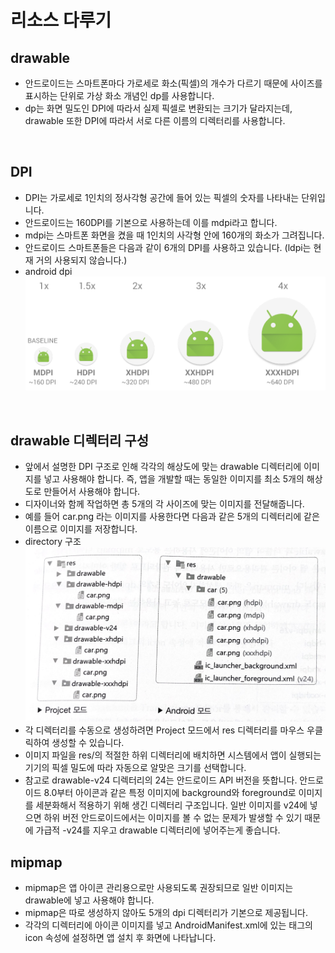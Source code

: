 # 리소스 다루기

## drawable

- 안드로이드는 스마트폰마다 가로세로 화소(픽셀)의 개수가 다르기 때문에 사이즈를 표시하는 단위로 가상 화소 개념인 dp를 사용합니다.
- dp는 화면 밀도인 DPI에 따라서 실제 픽셀로 변환되는 크기가 달라지는데, drawable 또한 DPI에 따라서 서로 다른 이름의 디렉터리를 사용합니다.

<br/>

## DPI

- DPI는 가로세로 1인치의 정사각형 공간에 들어 있는 픽셀의 숫자를 나타내는 단위입니다.
- 안드로이드는 160DPI를 기본으로 사용하는데 이를 mdpi라고 합니다.
- mdpi는 스마트폰 화면을 켰을 때 1인치의 사각형 안에 160개의 화소가 그려집니다.
- 안드로이드 스마트폰들은 다음과 같이 6개의 DPI를 사용하고 있습니다. (ldpi는 현재 거의 사용되지 않습니다.)
- android dpi
  ![android dpi](./Image/android_dpi.png)

<br/>

## drawable 디렉터리 구성

- 앞에서 설명한 DPI 구조로 인해 각각의 해상도에 맞는 drawable 디렉터리에 이미지를 넣고 사용해야 합니다. 즉, 앱을 개발할 때는 동일한 이미지를 최소 5개의 해상도로 만들어서 사용해야 합니다.
- 디자이너와 함께 작업하면 총 5개의 각 사이즈에 맞는 이미지를 전달해줍니다.
- 예를 들어 car.png 라는 이미지를 사용한다면 다음과 같은 5개의 디렉터리에 같은 이름으로 이미지를 저장합니다.
- directory 구조
  ![drawable_directory](./Image/drawable_directory.PNG)
- 각 디렉터리를 수동으로 생성하려면 Project 모드에서 res 디렉터리를 마우스 우클릭하여 생성할 수 있습니다.
- 이미지 파일을 res/의 적절한 하위 디렉터리에 배치하면 시스템에서 앱이 실행되는 기기의 픽셀 밀도에 따라 자동으로 알맞은 크기를 선택합니다.
- 참고로 drawable-v24 디렉터리의 24는 안드로이드 API 버전을 뜻합니다. 안드로이드 8.0부터 아이콘과 같은 특정 이미지에 background와 foreground로 이미지를 세분화해서 적용하기 위해 생긴 디렉터리 구조입니다. 일반 이미지를 v24에 넣으면 하위 버전 안드로이드에서는 이미지를 볼 수 없는 문제가 발생할 수 있기 때문에 가급적 -v24를 지우고 drawable 디렉터리에 넣어주는게 좋습니다.

## mipmap

- mipmap은 앱 아이콘 관리용으로만 사용되도록 권장되므로 일반 이미지는 drawable에 넣고 사용해야 합니다.
- mipmap은 따로 생성하지 않아도 5개의 dpi 디렉터리가 기본으로 제공됩니다.
- 각각의 디렉터리에 아이콘 이미지를 넣고 AndroidManifest.xml에 있는 <application> 태그의 icon 속성에 설정하면 앱 설치 후 화면에 나타납니다.
